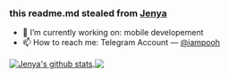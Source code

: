 ### this readme.md stealed from <a href="https://github.com/jenyasubbotina">Jenya</a>

- 🔭 I’m currently working on: mobile developement
- 📫 How to reach me: Telegram Account — <a href="https://t.me/aimpooh">@iampooh</a>

<a href="https://github.com/DightMerc">
  <img align="center" src="https://github-readme-stats.vercel.app/api?username=DightMerc&show_icons=true&include_all_commits=true&line_height=20" alt="Jenya's github stats" />
</a>
<a href="https://github.com/DightMerc">
  <img align="center" src="https://github-readme-stats.vercel.app/api/top-langs/?username=DightMerc&layout=compact" />
</a>
